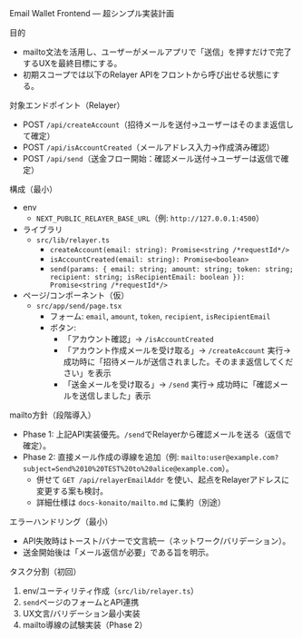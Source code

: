 Email Wallet Frontend — 超シンプル実装計画

目的
- mailto文法を活用し、ユーザーがメールアプリで「送信」を押すだけで完了するUXを最終目標にする。
- 初期スコープでは以下のRelayer APIをフロントから呼び出せる状態にする。

対象エンドポイント（Relayer）
- POST `/api/createAccount`（招待メールを送付→ユーザーはそのまま返信して確定）
- POST `/api/isAccountCreated`（メールアドレス入力→作成済み確認）
- POST `/api/send`（送金フロー開始：確認メール送付→ユーザーは返信で確定）

構成（最小）
- env
  - `NEXT_PUBLIC_RELAYER_BASE_URL`（例: `http://127.0.0.1:4500`）
- ライブラリ
  - `src/lib/relayer.ts`
    - `createAccount(email: string): Promise<string /*requestId*/>`
    - `isAccountCreated(email: string): Promise<boolean>`
    - `send(params: { email: string; amount: string; token: string; recipient: string; isRecipientEmail: boolean }): Promise<string /*requestId*/>`
- ページ/コンポーネント（仮）
  - `src/app/send/page.tsx`
    - フォーム: `email`, `amount`, `token`, `recipient`, `isRecipientEmail`
    - ボタン:
      - 「アカウント確認」→ `/isAccountCreated`
      - 「アカウント作成メールを受け取る」→ `/createAccount` 実行→ 成功時に「招待メールが送信されました。そのまま返信してください」を表示
      - 「送金メールを受け取る」→ `/send` 実行→ 成功時に「確認メールを送信しました」表示

mailto方針（段階導入）
- Phase 1: 上記API実装優先。`/send`でRelayerから確認メールを送る（返信で確定）。
- Phase 2: 直接メール作成の導線を追加（例: `mailto:user@example.com?subject=Send%2010%20TEST%20to%20alice@example.com`）。
  - 併せて `GET /api/relayerEmailAddr` を使い、起点をRelayerアドレスに変更する案も検討。
  - 詳細仕様は `docs-konaito/mailto.md` に集約（別途）

エラーハンドリング（最小）
- API失敗時はトースト/バナーで文言統一（ネットワーク/バリデーション）。
- 送金開始後は「メール返信が必要」である旨を明示。

タスク分割（初回）
1. env/ユーティリティ作成（`src/lib/relayer.ts`）
2. `send`ページのフォームとAPI連携
3. UX文言/バリデーション最小実装
4. mailto導線の試験実装（Phase 2）
